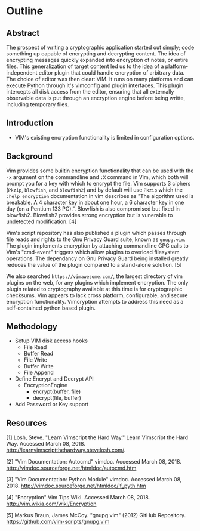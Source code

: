 # Outline

## Abstract
The prospect of writing a cryptographic application started out simply; code something up capable of encrypting and decrypting content.  The idea of encrypting messages quickly expanded into encryption of notes, or entire files.  This generalization of target content led us to the idea of a platform-independent editor plugin that could handle encryption of arbitrary data.  The choice of editor was then clear: VIM. It runs on many platforms and can execute Python through it's vimconfig and plugin interfaces.  This plugin intercepts all disk access from the editor, ensuring that all externally observable data is put through an encryption engine before being writte, including temporary files.

## Introduction
- VIM's existing encryption functionality is limited in configuration options.

## Background 

Vim provides some builtin encryption functionality that can be used with the `-x` argument on the commandline and `:X` command in Vim, which both will prompt you for a key with which to encrypt the file. Vim supports 3 ciphers (`Pkzip`, `blowfish`, and `blowfish2`) and by default will use `Pkzip` which the `:help encryption` documentation in vim describes as "The algorithm used is breakable. A 4 character key in about one hour, a 6 character key in one day (on a Pentium 133 PC).". Blowfish is also compromised but fixed in blowfish2. Blowfish2 provides strong encryption but is vunerable to undetected modification. [4] 

Vim's script repository has also published a plugin which passes through file reads and rights to the Gnu Privacy Guard suite, known as `gnupg.vim`. The plugin implements encryption by attaching commandline GPG calls to Vim's "cmd-event" triggers which allow plugins to overload filesystem operations. The dependancy on Gnu Privacy Guard being installed greatly reduces the value of the plugin compared to a stand-alone solution. [5]

We also searched `https://vimawesome.com/`, the largest directory of vim plugins on the web, for any plugins which implement encryption. The only plugin related to cryptography available at this time is for cryptographic checksums. Vim appears to lack cross platform, configurable, and secure encryption functionality. Vimcryption attempts to address this need as a self-contained python based plugin. 


## Methodology
- Setup VIM disk access hooks
    - File Read
    - Buffer Read
    - File Write
    - Buffer Write
    - File Append
- Define Encrypt and Decrypt API
    - EncryptionEngine
        - encrypt(buffer, file)
        - decrypt(file, buffer)
- Add Password or Key support

## Resources

[1] Losh, Steve. "Learn Vimscript the Hard Way." Learn Vimscript the Hard Way. Accessed March 08, 2018.
http://learnvimscriptthehardway.stevelosh.com/.

[2] "Vim Documentation: Autocmd" vimdoc. Accessed March 08, 2018. 
http://vimdoc.sourceforge.net/htmldoc/autocmd.htm 

[3] "Vim Documentation: Python Module" vimdoc. Accessed March 08, 2018. 
http://vimdoc.sourceforge.net/htmldoc/if_pyth.htm 

[4] "Encryption" Vim Tips Wiki. Accessed March 08, 2018.
http://vim.wikia.com/wiki/Encryption

[5] Markus Braun, James McCoy. "gnupg.vim" (2012) GitHub Repository.
https://github.com/vim-scripts/gnupg.vim
